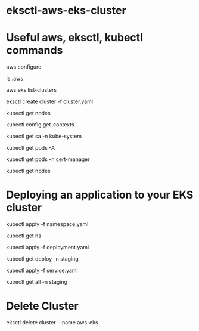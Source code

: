 # eksctl-aws-eks-cluster

# Useful aws, eksctl, kubectl commands

aws configure

ls .aws

aws eks list-clusters


eksctl create cluster -f cluster.yaml

kubectl get nodes

kubectl config get-contexts


kubectl get sa -n kube-system

kubectl get pods -A

kubectl get pods -n cert-manager

kubectl get nodes

# Deploying an application to your EKS cluster

kubectl apply -f namespace.yaml

kubectl get ns

kubectl apply -f deployment.yaml

kubectl get deploy -n staging

kubectl apply -f service.yaml

kubectl get all -n staging


# Delete Cluster

eksctl delete cluster --name aws-eks
